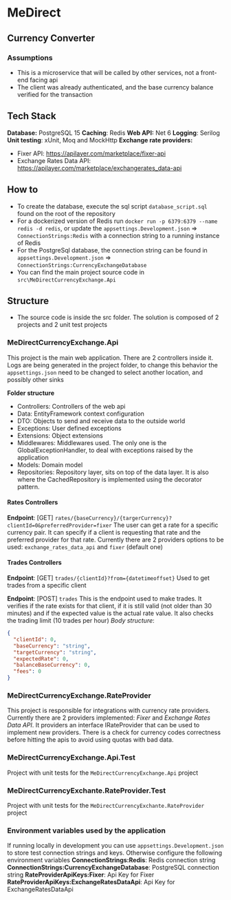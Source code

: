 # MeDirect

## Currency Converter

### Assumptions

- This is a microservice that will be called by other services, not a front-end facing api
- The client was already authenticated, and the base currency balance verified for the transaction

## Tech Stack

**Database:** PostgreSQL 15
**Caching**: Redis
**Web API:** Net 6
**Logging**: Serilog
**Unit testing**: xUnit, Moq and MockHttp
**Exchange rate providers:**

- Fixer API: https://apilayer.com/marketplace/fixer-api
- Exchange Rates Data API: https://apilayer.com/marketplace/exchangerates_data-api

## How to

- To create the database, execute the sql script `database_script.sql` found on the root of the repository
- For a dockerized version of Redis run `docker run -p 6379:6379 --name redis -d redis`, or update the `appsettings.Development.json` => `ConnectionStrings:Redis` with a connection string to a running instance of Redis
- For the PostgreSql database, the connection string can be found in `appsettings.Development.json` => `ConnectionStrings:CurrencyExchangeDatabase`
- You can find the main project source code in `src\MeDirectCurrencyExchange.Api`

## Structure

- The source code is inside the src folder. The solution is composed of 2 projects and 2 unit test projects

### MeDirectCurrencyExchange.Api

This project is the main web application. There are 2 controllers inside it.
Logs are being generated in the project folder, to change this behavior the `appsettings.json` need to be changed to select another location, and possibly other sinks

**Folder structure**

- Controllers: Controllers of the web api
- Data: EntityFramework context configuration
- DTO: Objects to send and receive data to the outside world
- Exceptions: User defined exceptions
- Extensions: Object extensions
- Middlewares: Middlewares used. The only one is the GlobalExceptionHandler, to deal with exceptions raised by the application
- Models: Domain model
- Repositories: Repository layer, sits on top of the data layer. It is also where the CachedRepository is implemented using the decorator pattern.

#### Rates Controllers

**Endpoint**: [GET] `rates/{baseCurrency}/{targerCurrency}?clientId=0&preferredProvider=fixer`
The user can get a rate for a specific currency pair. It can specify if a client is requesting that rate and the preferred provider for that rate. Currently there are 2 providers options to be used: `exchange_rates_data_api` and `fixer` (default one)

#### Trades Controllers

**Endpoint**: [GET] `trades/{clientId}?from={datetimeoffset}`
Used to get trades from a specific client

**Endpoint**: [POST] `trades`
This is the endpoint used to make trades. It verifies if the rate exists for that client, if it is still valid (not older than 30 minutes) and if the expected value is the actual rate value. It also checks the trading limit (10 trades per hour)
_Body structure_:

```json
{
  "clientId": 0,
  "baseCurrency": "string",
  "targetCurrency": "string",
  "expectedRate": 0,
  "balanceBaseCurrency": 0,
  "fees": 0
}
```

### MeDirectCurrencyExchange.RateProvider

This project is responsible for integrations with currency rate providers. Currently there are 2 providers implemented: _Fixer_ and _Exchange Rates Data API_.
It providers an interface IRateProvider that can be used to implement new providers.
There is a check for currency codes correctness before hitting the apis to avoid using quotas with bad data.

### MeDirectCurrencyExchange.Api.Test

Project with unit tests for the `MeDirectCurrencyExchange.Api` project

### MeDirectCurrencyExchante.RateProvider.Test

Project with unit tests for the `MeDirectCurrencyExchante.RateProvider` project

### Environment variables used by the application

If running locally in development you can use `appsettings.Development.json` to store test connection strings and keys. Otherwise configure the following environment variables
**ConnectionStrings:Redis**: Redis connection string
**ConnectionStrings:CurrencyExchangeDatabase**: PostgreSQL connection string
**RateProviderApiKeys:Fixer**: Api Key for Fixer
**RateProviderApiKeys:ExchangeRatesDataApi**: Api Key for ExchangeRatesDataApi
